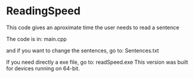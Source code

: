 # ReadingSpeed
This code gives an aproximate time the user needs to read a sentence

The code is in: main.cpp

and if you want to change the sentences, go to: Sentences.txt

If you need directly a exe file, go to: readSpeed.exe 
This version was built for devices running on 64-bit.
